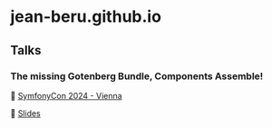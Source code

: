 # jean-beru.github.io

## Talks

### The missing Gotenberg Bundle, Components Assemble!

:violin: [SymfonyCon 2024 - Vienna](https://live.symfony.com/2024-vienna-con/schedule/the-missing-gotenberg-bundle-components-assemble)

:memo: [Slides](https://jean-beru.github.io/gotenberg/)